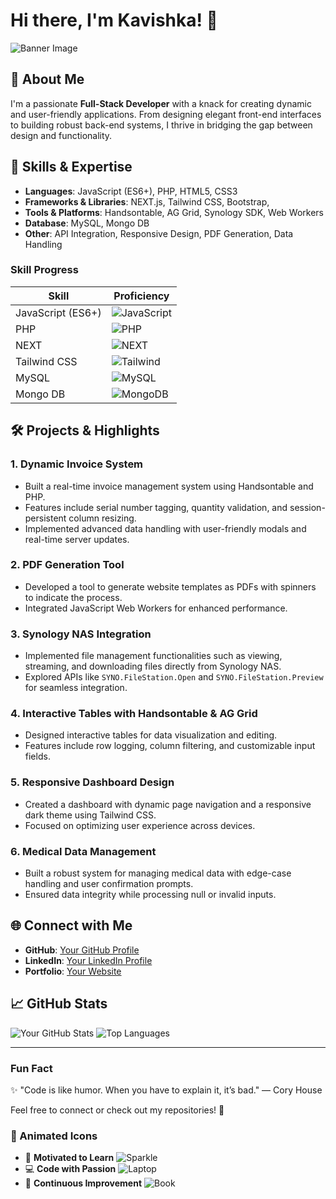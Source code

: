 # Hi there, I'm Kavishka! 👋

![Banner Image](https://files.oaiusercontent.com/file-Hk2DmJBuraNB7cvcjh5TeR?se=2024-12-19T06%3A39%3A27Z&sp=r&sv=2024-08-04&sr=b&rscc=max-age%3D604800%2C%20immutable%2C%20private&rscd=attachment%3B%20filename%3D64c31af9-fd70-4407-8f50-7ed0aec8799b.webp&sig=5Xry4GxqNtG1/8TCUxU6GoOKDA1lDNhTZCJtu2/iGI8%3D)


## 🚀 About Me
I'm a passionate **Full-Stack Developer** with a knack for creating dynamic and user-friendly applications. From designing elegant front-end interfaces to building robust back-end systems, I thrive in bridging the gap between design and functionality.

## 🌟 Skills & Expertise
- **Languages**: JavaScript (ES6+), PHP, HTML5, CSS3
- **Frameworks & Libraries**: NEXT.js, Tailwind CSS, Bootstrap, 
- **Tools & Platforms**: Handsontable, AG Grid, Synology SDK, Web Workers
- **Database**: MySQL, Mongo DB
- **Other**: API Integration, Responsive Design, PDF Generation, Data Handling

### Skill Progress
| Skill                | Proficiency |
|----------------------|-------------|
| JavaScript (ES6+)    | ![JavaScript](https://img.shields.io/badge/JavaScript-90%25-green) |
| PHP                  | ![PHP](https://img.shields.io/badge/PHP-85%25-green) |
| NEXT                 | ![NEXT](https://img.shields.io/badge/NEXT-80%25-yellow) |
| Tailwind CSS         | ![Tailwind](https://img.shields.io/badge/Tailwind%20CSS-75%25-orange) |
| MySQL                | ![MySQL](https://img.shields.io/badge/MySQL-85%25-green) |
| Mongo DB             | ![MongoDB](https://img.shields.io/badge/MongoDB-85%25-green) |


## 🛠️ Projects & Highlights
### 1. **Dynamic Invoice System**
- Built a real-time invoice management system using Handsontable and PHP.
- Features include serial number tagging, quantity validation, and session-persistent column resizing.
- Implemented advanced data handling with user-friendly modals and real-time server updates.

### 2. **PDF Generation Tool**
- Developed a tool to generate website templates as PDFs with spinners to indicate the process.
- Integrated JavaScript Web Workers for enhanced performance.

### 3. **Synology NAS Integration**
- Implemented file management functionalities such as viewing, streaming, and downloading files directly from Synology NAS.
- Explored APIs like `SYNO.FileStation.Open` and `SYNO.FileStation.Preview` for seamless integration.

### 4. **Interactive Tables with Handsontable & AG Grid**
- Designed interactive tables for data visualization and editing.
- Features include row logging, column filtering, and customizable input fields.

### 5. **Responsive Dashboard Design**
- Created a dashboard with dynamic page navigation and a responsive dark theme using Tailwind CSS.
- Focused on optimizing user experience across devices.

### 6. **Medical Data Management**
- Built a robust system for managing medical data with edge-case handling and user confirmation prompts.
- Ensured data integrity while processing null or invalid inputs.

## 🌐 Connect with Me
- **GitHub**: [Your GitHub Profile](https://github.com/Kavi8428)
- **LinkedIn**: [Your LinkedIn Profile](https://linkedin.com/in/m-d-l-u-kavishka)
- **Portfolio**: [Your Website](https://mdlukavishka.online/)

## 📈 GitHub Stats
![Your GitHub Stats](https://github-readme-stats.vercel.app/api?username=your-username&show_icons=true&theme=radical)
![Top Languages](https://github-readme-stats.vercel.app/api/top-langs/?username=your-username&layout=compact&theme=radical)

---

### Fun Fact
✨ "Code is like humor. When you have to explain it, it’s bad." — Cory House

Feel free to connect or check out my repositories! 🚀

### 🚀 Animated Icons
- 🌟 **Motivated to Learn** ![Sparkle](https://img.icons8.com/color/48/000000/sparkling.png)
- 💻 **Code with Passion** ![Laptop](https://img.icons8.com/color/48/000000/laptop.png)
- 📖 **Continuous Improvement** ![Book](https://img.icons8.com/color/48/000000/open-book.png)
